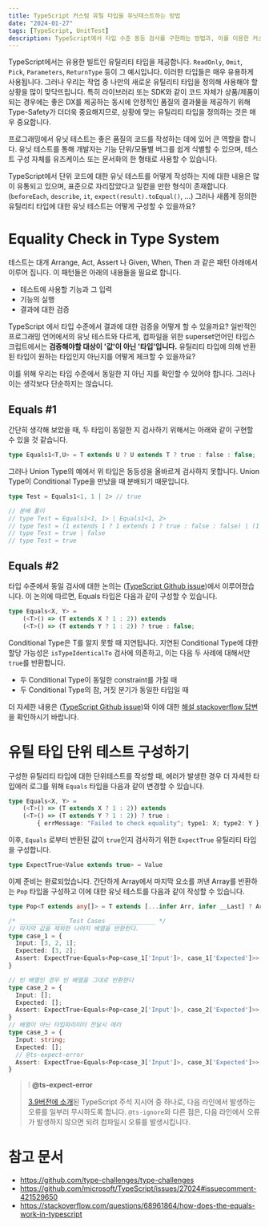 ```yaml
---
title: TypeScript 커스텀 유틸 타입을 유닛테스트하는 방법
date: "2024-01-27"
tags: [TypeScript, UnitTest]
description: TypeScript에서 타입 수준 동등 검사를 구현하는 방법과, 이를 이용한 커스텀 유틸 타입 유닛 테스트를 구성하는 방법을 알아봅니다.
---
```


TypeScript에서는 유용한 빌트인 유틸리티 타입을 제공합니다. `ReadOnly`, `Omit`, `Pick`, `Parameters`, `ReturnType` 등이 그 예시입니다. 이러한 타입들은 매우 유용하게 사용됩니다. 그러나 우리는 작업 중 나만의 새로운 유틸리티 타입을 정의해 사용해야 할 상황을 많이 맞닥뜨립니다. 특히 라이브러리 또는 SDK와 같이 코드 자체가 상품/제품이 되는 경우에는 좋은 DX를 제공하는 동시에 안정적인 품질의 결과물을 제공하기 위해 Type-Safety가 더더욱 중요해지므로, 상황에 맞는 유틸리티 타입을 정의하는 것은 매우 중요합니다.

프로그래밍에서 유닛 테스트는 좋은 품질의 코드를 작성하는 데에 있어 큰 역할을 합니다. 유닛 테스트를 통해 개발자는 기능 단위/모듈별 버그를 쉽게 식별할 수 있으며, 테스트 구성 자체를 유즈케이스 또는 문서화의 한 형태로 사용할 수 있습니다.

TypeScript에서 단위 코드에 대한 유닛 테스트를 어떻게 작성하는 지에 대한 내용은 많이 유통되고 있으며, 표준으로 자리잡았다고 일컫을 만한 형식이 존재합니다. (`beforeEach`, `describe`, `it`, `expect(result).toEqual()`, ...) 그러나 새롭게 정의한 유틸리티 타입에 대한 유닛 테스트는 어떻게 구성할 수 있을까요?

# Equality Check in Type System

테스트는 대개 Arrange, Act, Assert 나 Given, When, Then 과 같은 패턴 아래에서 이루어 집니다. 이 패턴들은 아래의 내용들을 필요로 합니다.

- 테스트에 사용할 기능과 그 입력
- 기능의 실행
- 결과에 대한 검증

TypeScript 에서 타입 수준에서 결과에 대한 검증을 어떻게 할 수 있을까요? 일반적인 프로그래밍 언어에서의 유닛 테스트와 다르게, 컴파일을 위한 superset언어인 타입스크립트에서는 **검증해야할 대상이 '값'이 아닌 '타입'입니다.** 유틸리티 타입에 의해 반환된 타입이 원하는 타입인지 아닌지를 어떻게 체크할 수 있을까요?

이를 위해 우리는 타입 수준에서 동일한 지 아닌 지를 확인할 수 있어야 합니다. 그러나 이는 생각보다 단순하지는 않습니다.

## Equals #1

간단히 생각해 보았을 때, 두 타입이 동일한 지 검사하기 위해서는 아래와 같이 구현할 수 있을 것 같습니다.

```ts
type Equals1<T,U> = T extends U ? U extends T ? true : false : false;
```

그러나 Union Type의 예에서 위 타입은 동등성을 올바르게 검사하지 못합니다. Union Type이 Conditional Type을 만났을 때 분배되기 때문입니다.

```ts
type Test = Equals1<1, 1 | 2> // true

// 분배 풀이
// type Test = Equals1<1, 1> | Equals1<1, 2>
// type Test = (1 extends 1 ? 1 extends 1 ? true : false : false) | (1 extends 2 ? 2 extends 1 ? true : false : false)
// type Test = true | false
// type Test = true
```

## Equals #2

타입 수준에서 동일 검사에 대한 논의는 ([TypeScript Github issue](https://github.com/microsoft/TypeScript/issues/27024#issuecomment-421529650))에서 이루어졌습니다. 이 논의에 따르면, Equals 타입은 다음과 같이 구성할 수 있습니다.

```ts
type Equals<X, Y> =
    (<T>() => (T extends X ? 1 : 2)) extends
    (<T>() => (T extends Y ? 1 : 2)) ? true : false;
```

Conditional Type은 T를 알지 못할 때 지연됩니다. 지연된 Conditional Type에 대한 할당 가능성은 `isTypeIdenticalTo` 검사에 의존하고, 이는 다음 두 사례에 대해서만 `true`를 반환합니다.

- 두 Conditional Type이 동일한 constraint를 가질 때
- 두 Conditional Type의 참, 거짓 분기가 동일한 타입일 때

더 자세한 내용은 ([TypeScript Github issue](https://github.com/microsoft/TypeScript/issues/27024#issuecomment-421529650))와 이에 대한 [해설 stackoverflow 답변](https://stackoverflow.com/questions/68961864/how-does-the-equals-work-in-typescript)을 확인하시기 바랍니다.

# 유틸 타입 단위 테스트 구성하기

구성한 유틸리티 타입에 대한 단위테스트를 작성할 때, 에러가 발생한 경우 더 자세한 타입에러 로그를 위해 `Equals` 타입을 다음과 같이 변경할 수 있습니다.

```ts
type Equals<X, Y> =
    (<T>() => (T extends X ? 1 : 2)) extends
    (<T>() => (T extends Y ? 1 : 2)) ? true :
        { errMessage: "Failed to check equality"; type1: X; type2: Y };
```

이후, `Equals` 로부터 반환된 값이 `true`인지 검사하기 위한 `ExpectTrue` 유틸리티 타입을 구성합니다.

```ts
type ExpectTrue<Value extends true> = Value
```

이제 준비는 완료되었습니다.
간단하게 Array에서 마지막 요소를 꺼낸 Array를 반환하는 `Pop` 타입을 구성하고 이에 대한 유닛 테스트를 다음과 같이 작성할 수 있습니다.

```ts
type Pop<T extends any[]> = T extends [...infer Arr, infer __Last] ? Arr : T;

/* _____________ Test Cases _____________ */
// 마지막 값을 제외한 나머지 배열을 반환한다.
type case_1 = {
  Input: [3, 2, 1];
  Expected: [3, 2];
  Assert: ExpectTrue<Equals<Pop<case_1['Input']>, case_1['Expected']>>;
}

// 빈 배열인 경우 빈 배열을 그대로 반환한다
type case_2 = {
  Input: [];
  Expected: [];
  Assert: ExpectTrue<Equals<Pop<case_2['Input']>, case_2['Expected']>>;
}
// 배열이 아닌 타입파라미터 전달시 에러
type case_3 = {
  Input: string;
  Expected: [];
  // @ts-expect-error
  Assert: ExpectTrue<Equals<Pop<case_3['Input']>, case_3['Expected']>>;
}
```

> ❕ **@ts-expect-error**
> 
> [3.9버전에 소개](https://www.typescriptlang.org/docs/handbook/release-notes/typescript-3-9.html#-ts-expect-error-comments)된 TypeScript 주석 지시어 중 하나로, 다음 라인에서 발생하는 오류를 일부러 무시하도록 합니다. `@ts-ignore`와 다른 점은, 다음 라인에서 오류가 발생하지 않으면 되려 컴파일시 오류를 발생시킵니다.


# 참고 문서

- https://github.com/type-challenges/type-challenges
- https://github.com/microsoft/TypeScript/issues/27024#issuecomment-421529650
- https://stackoverflow.com/questions/68961864/how-does-the-equals-work-in-typescript
